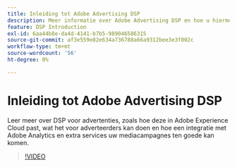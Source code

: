 ```yaml
---
title: Inleiding tot Adobe Advertising DSP
description: Meer informatie over Adobe Advertising DSP en hoe u hiermee uw mediacampagnes kunt benutten.
feature: DSP Introduction
exl-id: 6aa44b8e-da4d-4141-b7b5-989046586315
source-git-commit: af3e559e82e634a736788a66a9312bee3e3f002c
workflow-type: tm+mt
source-wordcount: '56'
ht-degree: 0%

---
```


# Inleiding tot Adobe Advertising DSP

Leer meer over DSP voor advertenties, zoals hoe deze in Adobe Experience Cloud past, wat het voor adverteerders kan doen en hoe een integratie met Adobe Analytics en extra services uw mediacampagnes ten goede kan komen.

>[!VIDEO](https://video.tv.adobe.com/v/339200)
